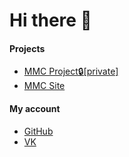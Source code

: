 # Hi there 👋

#### Projects
- [MMC Project🔒[private]](https://github.com/paulieg626/MindustryModCreate)
- [MMC Site](https://github.com/paulieg626/mindustry.mod.create)

#### My account
- [GitHub](https://github.com/paulieg626)
- [VK](https://vk.com/oleglysuhin)
